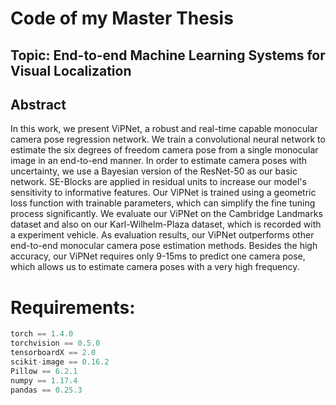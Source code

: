 # Code of my Master Thesis
## Topic: End-to-end Machine Learning Systems for Visual Localization

## Abstract
In this work, we present ViPNet, a robust and real-time capable monocular camera pose regression network. We train a convolutional neural network to estimate the six degrees of freedom camera pose from a single monocular image in an end-to-end manner. In order to estimate camera poses with uncertainty, we use a Bayesian version of the ResNet-50 as our basic network. SE-Blocks are applied in residual units to increase our model's sensitivity to informative features. Our ViPNet is trained using a geometric loss function with trainable parameters, which can simplify the fine tuning process significantly. We evaluate our ViPNet on the Cambridge Landmarks dataset and also on our Karl-Wilhelm-Plaza dataset, which is recorded with a experiment vehicle. As evaluation results, our ViPNet outperforms other end-to-end monocular camera pose estimation methods. Besides the high accuracy, our ViPNet requires only 9-15ms to predict one camera pose, which allows us to estimate camera poses with a very high frequency.

# Requirements:
```python
torch == 1.4.0
torchvision == 0.5.0
tensorboardX == 2.0
scikit-image == 0.16.2
Pillow == 6.2.1
numpy == 1.17.4
pandas == 0.25.3
```
